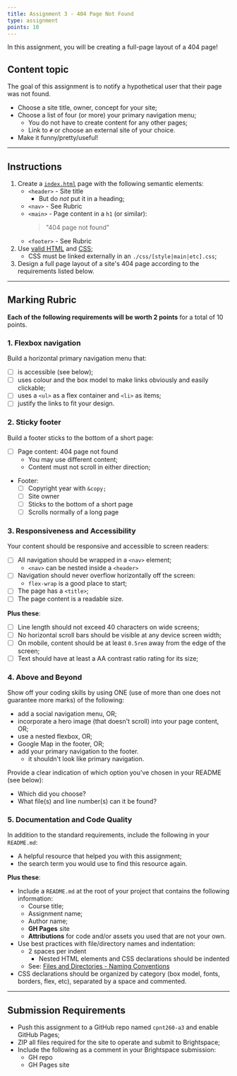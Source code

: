 ```yaml
---
title: Assignment 3 - 404 Page Not Found
type: assignment
points: 10
---
```


In this assignment, you will be creating a full-page layout of a 404 page!

## Content topic
The goal of this assignment is to notify a hypothetical user that their page was not found.
- Choose a site title, owner, concept for your site;
- Choose a list of four (or more) your primary navigation menu;
    - You do not have to create content for any other pages;
    - Link to `#` or choose an external site of your choice.
- Make it funny/pretty/useful!

---

## Instructions
1. Create a [`index.html`](https://gist.github.com/acidtone/6871979b4f4b04375edb6312dcdba5b7) page with the following semantic elements:
    - `<header>` - Site title
        - But do _not_ put it in a heading;
    - `<nav>` - See Rubric
    - `<main>` - Page content in a `h1` (or similar):
        > "404 page not found"
    - `<footer>` - See Rubric
2. Use [valid HTML](https://validator.w3.org/) and [CSS](https://jigsaw.w3.org/css-validator/);
    - CSS must be linked externally in an `./css/[style|main|etc].css`;
3. Design a full page layout of a site's 404 page according to the requirements listed below.

---

## Marking Rubric
**Each of the following requirements will be worth 2 points** for a total of 10 points.

### 1. Flexbox navigation
Build a horizontal primary navigation menu that:
- [ ] is accessible (see below);
- [ ] uses colour and the box model to make links obviously and easily clickable;
- [ ] uses a `<ul>` as a flex container and `<li>` as items;
- [ ] justify the links to fit your design.

### 2. Sticky footer
Build a footer sticks to the bottom of a short page:
- [ ] Page content: 404 page not found
    - You may use different content;
    - Content must not scroll in either direction;
- Footer:
    - [ ] Copyright year with `&copy;`
    - [ ] Site owner
    - [ ] Sticks to the bottom of a short page
    - [ ] Scrolls normally of a long page

### 3. Responsiveness and Accessibility
Your content should be responsive and accessible to screen readers:
- [ ] All navigation should be wrapped in a `<nav>` element;
    - `<nav>` can be nested inside a `<header>`
- [ ] Navigation should never overflow horizontally off the screen:
    - `flex-wrap` is a good place to start;
- [ ] The page has a `<title>`;
- [ ] The page content is a readable size.

**Plus these**:
- [ ] Line length should not exceed 40 characters on wide screens;
- [ ] No horizontal scroll bars should be visible at any device screen width;
- [ ] On mobile, content should be at least `0.5rem` away from the edge of the screen;
- [ ] Text should have at least a AA contrast ratio rating for its size;

### 4. Above and Beyond
Show off your coding skills by using ONE (use of more than one does not guarantee more marks) of the following:
- add a social navigation menu, OR;
- incorporate a hero image (that doesn't scroll) into your page content, OR;
- use a nested flexbox, OR;
- Google Map in the footer, OR;
- add your primary navigation to the footer.
    - it shouldn't look like primary navigation.

Provide a clear indication of which option you've chosen in your README (see below):
- Which did you choose?
- What file(s) and line number(s) can it be found?

### 5. Documentation and Code Quality
In addition to the standard requirements, include the following in your `README.md`:
- A helpful resource that helped you with this assignment;
- the search term you would use to find this resource again.

**Plus these**:
- Include a `README.md` at the root of your project that contains the following information:
  - Course title;
  - Assignment name;
  - Author name;
  - **GH Pages** site
  - **Attributions** for code and/or assets you used that are not your own.
- Use best practices with file/directory names and indentation:
  - 2 spaces per indent
    - Nested HTML elements and CSS declarations should be indented
  - See: [Files and Directories - Naming Conventions](https://gist.github.com/acidtone/d77059ec1851eff266339a3df70f6984)
- CSS declarations should be organized by category (box model, fonts, borders, flex, etc), separated by a space and commented.

---

## Submission Requirements
- Push this assignment to a GitHub repo named `cpnt260-a3` and enable GitHub Pages;
- ZIP all files required for the site to operate and submit to Brightspace;
- Include the following as a comment in your Brightspace submission:
  - GH repo
  - GH Pages site
